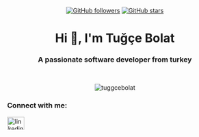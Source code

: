 <div align =center >
 
[![GitHub followers](https://img.shields.io/github/followers/tuggcebolat?style=flat&logo=github)](https://github.com/tuggcebolat?tab=followers)
[![GitHub stars](https://img.shields.io/github/stars/tuggcebolat?style=flat&logo=github&)](https://github.com/tuggcebolat?tab=repositories)
</div>

<h1 align="center">Hi 👋, I'm Tuğçe Bolat</h1>
<h3 align="center">A passionate software developer from turkey</h3></br>
<p align= center><img align="center" src="https://github-readme-streak-stats.herokuapp.com/?user=tuggcebolat&" alt="tuggcebolat" /></p>
<h3 align="left">Connect with me:</h3>
<p align="left">
<a href="https://linkedin.com/in/tugce-bolat/" target="blank"><img align="center" src="https://raw.githubusercontent.com/rahuldkjain/github-profile-readme-generator/master/src/images/icons/Social/linked-in-alt.svg" alt="linkedin.com/in/tugce-bolat/" height="30" width="40" /></a>
</p>
